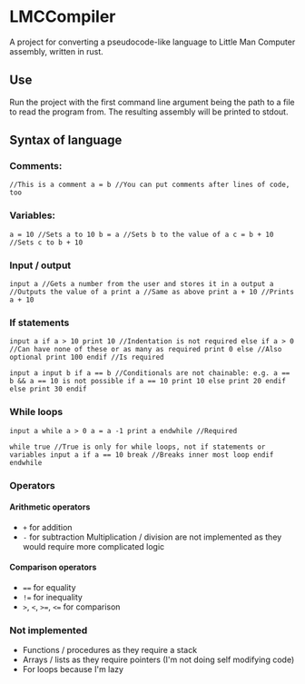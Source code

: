 # LMCCompiler
A project for converting a pseudocode-like language to Little Man Computer assembly, written in rust.

## Use
Run the project with the first command line argument being the path to a file to read the program from.
The resulting assembly will be printed to stdout.

## Syntax of language
### Comments:
`
    //This is a comment
    a = b //You can put comments after lines of code, too
`

### Variables:
`
    a = 10 //Sets a to 10
    b = a //Sets b to the value of a
    c = b + 10 //Sets c to b + 10
`

### Input / output
`
    input a //Gets a number from the user and stores it in a
    output a //Outputs the value of a
    print a //Same as above
    print a + 10 //Prints a + 10
`

### If statements
`
    input a
    if a > 10
        print 10 //Indentation is not required
    else if a > 0 //Can have none of these or as many as required
        print 0
    else //Also optional
        print 100
    endif //Is required
`

`
    input a
    input b
    if a == b //Conditionals are not chainable: e.g. a == b && a == 10 is not possible
        if a == 10
            print 10
        else
            print 20
        endif
    else
        print 30
    endif
`

### While loops
`
    input a
    while a > 0
        a = a -1
        print a
    endwhile //Required
`

`
    while true //True is only for while loops, not if statements or variables
        input a
        if a == 10
            break //Breaks inner most loop
        endif
    endwhile
`

### Operators
#### Arithmetic operators
* `+` for addition
* `-` for subtraction
Multiplication / division are not implemented as they would require more complicated logic

#### Comparison operators
* `==` for equality
* `!=` for inequality
* `>`, `<`, `>=`, `<=` for comparison

### Not implemented
* Functions / procedures as they require a stack
* Arrays / lists as they require pointers (I'm not doing self modifying code)
* For loops because I'm lazy